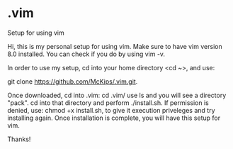 # .vim
Setup for using vim

Hi, this is my personal setup for using vim. Make sure to have vim version 8.0 installed. You can check if you do
by using vim -v.

In order to use my setup,
cd into your home directory <cd ~>, and use:

git clone https://github.com/McKips/.vim.git.

Once downloaded, cd into .vim: cd .vim/
use ls and you will see a directory "pack". cd into that directory
and perform ./install.sh. If permission is denied, use: chmod +x install.sh,
to give it execution priveleges and try installing again. Once installation is complete,
you will have this setup for vim.

Thanks!

